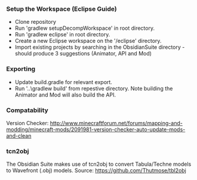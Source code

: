 ### Setup the Workspace (Eclipse Guide) ###

* Clone repository
* Run 'gradlew setupDecompWorkspace' in root directory. 
* Run 'gradlew eclipse' in root directory.
* Create a new Eclipse workspace on the '/eclipse' directory.
* Import existing projects by searching in the ObsidianSuite directory - should produce 3 suggestions (Animator, API and Mod)

### Exporting ###

* Update build.gradle for relevant export.
* Run '..\gradlew build' from repestive directory. 
	Note building the Animator and Mod will also build the API.
	
### Compatability ###

Version Checker: http://www.minecraftforum.net/forums/mapping-and-modding/minecraft-mods/2091981-version-checker-auto-update-mods-and-clean
	
### tcn2obj ###

The Obsidian Suite makes use of tcn2obj to convert Tabula/Techne models to Wavefront (.obj) models.
Source: https://github.com/Thutmose/tbl2obj
